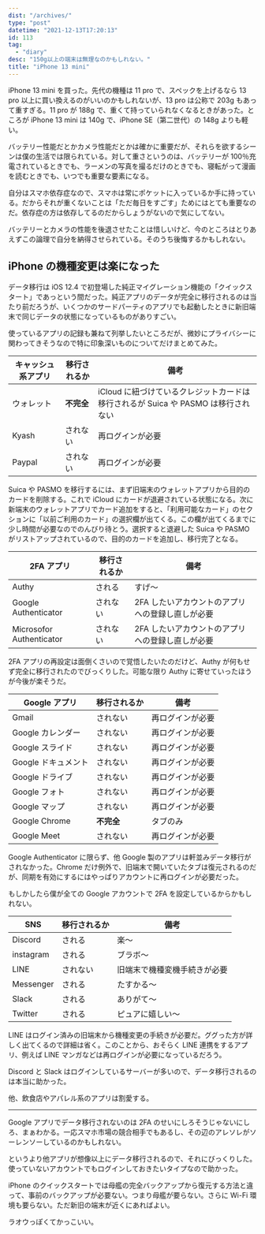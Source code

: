 ```yaml
---
dist: "/archives/"
type: "post"
datetime: "2021-12-13T17:20:13"
id: 113
tag:
  - "diary"
desc: "150g以上の端末は無理なのかもしれない。"
title: "iPhone 13 mini"
---
```


iPhone 13 mini を買った。先代の機種は 11 pro で、スペックを上げるなら 13 pro 以上に買い換えるのがいいのかもしれないが、13 pro は公称で 203g もあって重すぎる。11 pro が 188g で、重くて持っていられなくなるときがあった。ところが iPhone 13 mini は 140g で、iPhone SE（第二世代）の 148g よりも軽い。

バッテリー性能だとかカメラ性能だとかは確かに重要だが、それらを欲するシーンは僕の生活では限られている。対して重さというのは、バッテリーが 100％充電されているときでも、ラーメンの写真を撮るだけのときでも、寝転がって漫画を読むときでも、いつでも重要な要素になる。

自分はスマホ依存症なので、スマホは常にポケットに入っているか手に持っている。だからそれが重くないことは「ただ毎日をすごす」ためにはとても重要なのだ。依存症の方は依存してるのだからしょうがないので気にしてない。

バッテリーとカメラの性能を後退させたことは惜しいけど、今のところはとりあえずこの論理で自分を納得させられている。そのうち後悔するかもしれない。

## iPhone の機種変更は楽になった

データ移行は iOS 12.4 で初登場した純正マイグレーション機能の「クイックスタート」であっという間だった。純正アプリのデータが完全に移行されるのは当たり前だろうが、いくつかのサードパーティのアプリでも起動したときに新旧端末で同じデータの状態になっているものがありすごい。

使っているアプリの記録も兼ねて列挙したいところだが、微妙にプライバシーに関わってきそうなので特に印象深いものについてだけまとめてみた。

| キャッシュ系アプリ | 移行されるか | 備考                                                                              |
| ------------------ | ------------ | --------------------------------------------------------------------------------- |
| ウォレット         | **不完全**   | iCloud に紐づけているクレジットカードは移行されるが Suica や PASMO は移行されない |
| Kyash              | されない     | 再ログインが必要                                                                  |
| Paypal             | されない     | 再ログインが必要                                                                  |

Suica や PASMO を移行するには、まず旧端末のウォレットアプリから目的のカードを削除する。これで iCloud にカードが退避されている状態になる。次に新端末のウォレットアプリでカード追加をすると、「利用可能なカード」のセクションに「以前ご利用のカード」の選択欄が出てくる。この欄が出てくるまでに少し時間が必要なのでのんびり待とう。選択すると退避した Suica や PASMO がリストアップされているので、目的のカードを追加し、移行完了となる。

| 2FA アプリ               | 移行されるか | 備考                                             |
| ------------------------ | ------------ | ------------------------------------------------ |
| Authy                    | される       | すげ〜                                           |
| Google Authenticator     | されない     | 2FA したいアカウントのアプリへの登録し直しが必要 |
| Microsofor Authenticator | されない     | 2FA したいアカウントのアプリへの登録し直しが必要 |

2FA アプリの再設定は面倒くさいので覚悟したいたのだけど、Authy が何もせず完全に移行されたのでびっくりした。可能な限り Authy に寄せていったほうが今後が楽そうだ。

| Google アプリ       | 移行されるか | 備考             |
| ------------------- | ------------ | ---------------- |
| Gmail               | されない     | 再ログインが必要 |
| Google カレンダー   | されない     | 再ログインが必要 |
| Google スライド     | されない     | 再ログインが必要 |
| Google ドキュメント | されない     | 再ログインが必要 |
| Google ドライブ     | されない     | 再ログインが必要 |
| Google フォト       | されない     | 再ログインが必要 |
| Google マップ       | されない     | 再ログインが必要 |
| Google Chrome       | **不完全**   | タブのみ         |
| Google Meet         | されない     | 再ログインが必要 |

Google Authenticator に限らず、他 Google 製のアプリは軒並みデータ移行がされなかった。Chrome だけ例外で、旧端末で開いていたタブは復元されるのだが、同期を有効にするにはやっぱりアカウントに再ログインが必要だった。

もしかしたら僕が全ての Google アカウントで 2FA を設定しているからかもしれない。

| SNS       | 移行されるか | 備考                         |
| --------- | ------------ | ---------------------------- |
| Discord   | される       | 楽〜                         |
| instagram | される       | ブラボ〜                     |
| LINE      | されない     | 旧端末で機種変機手続きが必要 |
| Messenger | される       | たすかる〜                   |
| Slack     | される       | ありがて〜                   |
| Twitter   | される       | ピュアに嬉しい〜             |

LINE はログイン済みの旧端末から機種変更の手続きが必要だ。ググった方が詳しく出てくるので詳細は省く。このことから、おそらく LINE 連携をするアプリ、例えば LINE マンガなどは再ログインが必要になっているだろう。

Discord と Slack はログインしているサーバーが多いので、データ移行されるのは本当に助かった。

他、飲食店やアパレル系のアプリは割愛する。

---

Google アプリでデータ移行されないのは 2FA のせいにしろそうじゃないにしろ、まぁわかる。一応スマホ市場の競合相手でもあるし、その辺のアレソレがソーレンソーしているのかもしれない。

というより他アプリが想像以上にデータ移行されるので、それにびっくりした。使っていないアカウントでもログインしておきたいタイプなので助かった。

iPhone のクイックスタートでは母艦の完全バックアップから復元する方法と違って、事前のバックアップが必要ない。つまり母艦が要らない。さらに Wi-Fi 環境も要らない。ただ新旧の端末が近くにあればよい。

ラオウっぽくてかっこいい。
